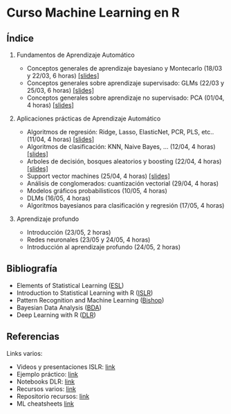 # Curso Machine Learning en R

## Índice

 1. Fundamentos de Aprendizaje Automático
    * Conceptos generales de aprendizaje bayesiano y Montecarlo (18/03 y 22/03, 6 horas) [[slides]](./slides/01-bayes.pdf)
    * Conceptos generales  sobre aprendizaje supervisado: GLMs (22/03 y 25/03, 6 horas) [[slides]](./Rmd/02-supervised/02-supervised.html)
    * Conceptos generales sobre aprendizaje no supervisado: PCA (01/04, 4 horas) [[slides]](./Rmd/03-unsupervised/03-unsupervised.html)

 2. Aplicaciones prácticas de Aprendizaje Automático
    * Algoritmos de regresión: Ridge, Lasso, ElasticNet, PCR, PLS, etc.. (11/04, 4 horas) [[slides]](./Rmd/04-regression/04-regression.html)
    * Algoritmos de clasificación: KNN, Naive Bayes, ... (12/04, 4 horas) [[slides]](./Rmd/05-classification/05-classification.html)
    * Arboles de decisión, bosques aleatorios y boosting (22/04, 4 horas) [[slides]](./Rmd/06-trees/06-trees.html)
    * Support vector machines (25/04, 4 horas) [[slides]](./Rmd/07-svm/07-svm.html)
    * Análisis de conglomerados: cuantización vectorial (29/04, 4 horas)
    * Modelos gráficos probabilisticos (10/05, 4 horas)
    * DLMs (16/05, 4 horas)
    * Algoritmos bayesianos para clasificación y regresión (17/05, 4 horas)

 3. Aprendizaje profundo
    * Introducción (23/05, 2 horas)
    * Redes neuronales (23/05 y 24/05, 4 horas)
    * Introducción al aprendizaje profundo (24/05, 2 horas)

## Bibliografía

 * Elements of Statistical Learning ([ESL](https://web.stanford.edu/~hastie/ElemStatLearn/))
 * Introduction to Statistical Learning with R ([ISLR](http://www-bcf.usc.edu/~gareth/ISL/))
 * Pattern Recognition and Machine Learning ([Bishop](https://www.microsoft.com/en-us/research/uploads/prod/2006/01/Bishop-Pattern-Recognition-and-Machine-Learning-2006.pdf))
 * Bayesian Data Analysis ([BDA](http://www.stat.columbia.edu/~gelman/book/))
 * Deep Learning with R ([DLR](https://www.manning.com/books/deep-learning-with-r))

## Referencias

 Links varios:
  * Videos y presentaciones ISLR:  [link](https://www.r-bloggers.com/in-depth-introduction-to-machine-learning-in-15-hours-of-expert-videos/)
  * Ejemplo práctico:              [link](https://shirinsplayground.netlify.com/2018/06/intro_to_ml_workshop_heidelberg/)
  * Notebooks DLR:                 [link](https://github.com/jjallaire/deep-learning-with-r-notebooks)
  * Recursos varios:               [link](https://blog.rstudio.com/2018/09/12/getting-started-with-deep-learning-in-r/)
  * Repositorio recursos:          [link](https://github.com/albertotb/DataScienceR)
  * ML cheatsheets                 [link](https://stanford.edu/~shervine/teaching/cs-229/)
